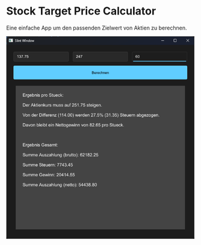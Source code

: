 # Stock Target Price Calculator
Eine einfache App um den passenden Zielwert von Aktien zu berechnen.

<img src = "example.png" width = "500">